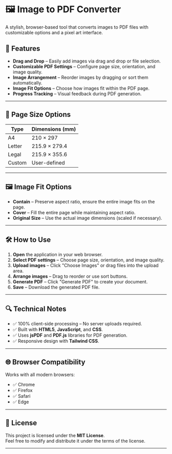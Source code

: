 # 🖼️ Image to PDF Converter

A stylish, browser-based tool that converts images to PDF files with customizable options and a pixel art interface.

## 🚀 Features
- **Drag and Drop** – Easily add images via drag and drop or file selection.
- **Customizable PDF Settings** – Configure page size, orientation, and image quality.
- **Image Arrangement** – Reorder images by dragging or sort them automatically.
- **Image Fit Options** – Choose how images fit within the PDF page.
- **Progress Tracking** – Visual feedback during PDF generation.

---

## 📄 Page Size Options
| Type   | Dimensions (mm) |
|--------|-----------------|
| A4     | 210 × 297       |
| Letter | 215.9 × 279.4   |
| Legal  | 215.9 × 355.6   |
| Custom | User-defined     |

---

## 🖼️ Image Fit Options
- **Contain** – Preserve aspect ratio, ensure the entire image fits on the page.
- **Cover** – Fill the entire page while maintaining aspect ratio.
- **Original Size** – Use the actual image dimensions (scaled if necessary).

---

## 🛠️ How to Use
1. **Open** the application in your web browser.
2. **Select PDF settings** – Choose page size, orientation, and image quality.
3. **Upload images** – Click "Choose Images" or drag files into the upload area.
4. **Arrange images** – Drag to reorder or use sort buttons.
5. **Generate PDF** – Click "Generate PDF" to create your document.
6. **Save** – Download the generated PDF file.

---

## 🔍 Technical Notes
- ✅ 100% client-side processing – No server uploads required.
- ✅ Built with **HTML5**, **JavaScript**, and **CSS**.
- ✅ Uses **jsPDF** and **PDF.js** libraries for PDF generation.
- ✅ Responsive design with **Tailwind CSS**.

---

## 🌐 Browser Compatibility
Works with all modern browsers:
- ✅ Chrome  
- ✅ Firefox  
- ✅ Safari  
- ✅ Edge  

---

## 📜 License
This project is licensed under the **MIT License**.  
Feel free to modify and distribute it under the terms of the license.

---